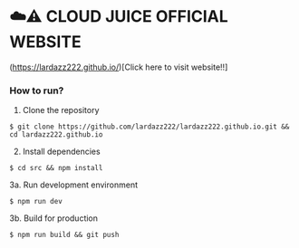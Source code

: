 # ☁️⚠️ CLOUD JUICE OFFICIAL WEBSITE
(https://lardazz222.github.io/)[Click here to visit website!!]
### How to run?

1. Clone the repository
```
$ git clone https://github.com/lardazz222/lardazz222.github.io.git && cd lardazz222.github.io
```

2. Install dependencies
```
$ cd src && npm install
```

3a. Run development environment
```
$ npm run dev
```

3b. Build for production
```
$ npm run build && git push
```
